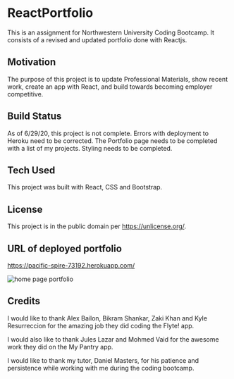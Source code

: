 # ReactPortfolio

This is an assignment for Northwestern University Coding Bootcamp. It consists of a revised and updated portfolio done with Reactjs.

## Motivation
The purpose of this project is to update Professional Materials, show recent work, create an app with React, and build towards becoming employer competitive.

## Build Status
As of 6/29/20, this project is not complete.  Errors with deployment to Heroku need to be corrected.  The Portfolio page needs to be completed with a list of my projects.  Styling needs to be completed.

## Tech Used
This project was built with React, CSS and Bootstrap. 

## License
This project is in the public domain per https://unlicense.org/.  

## URL of deployed portfolio

https://pacific-spire-73192.herokuapp.com/

![home page portfolio](images/home%20page%20portfolio.png)


## Credits

I would like to thank Alex Bailon, Bikram Shankar, Zaki Khan and Kyle Resurreccion for the amazing job they did coding the Flyte! app.

I would also like to thank Jules Lazar and Mohmed Vaid for the awesome work they did on the My Pantry app.

I would like to thank my tutor, Daniel Masters, for his patience and persistence while working with me during the coding bootcamp. 
